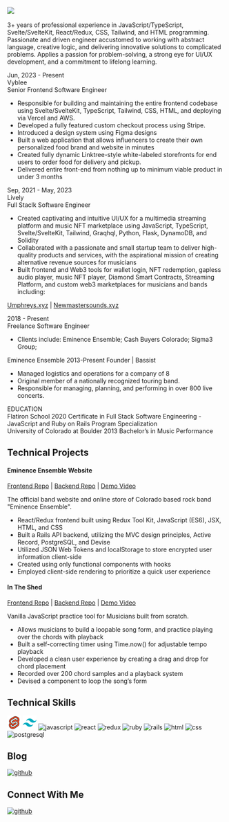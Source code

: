 ![](https://github.com/Zacharyflynn06/zacharyflynn06/assets/69942706/df30386f-6beb-4efe-abbf-c24a0760f6b5)

3+ years of professional experience in JavaScript/TypeScript, Svelte/SvelteKit, React/Redux, CSS, Tailwind, and HTML programming. Passionate and driven engineer accustomed to working with abstract language, creative logic, and delivering innovative solutions to complicated problems. Applies a passion for problem-solving, a strong eye for UI/UX development, and a commitment to lifelong learning.

Jun, 2023 - Present  
Vyblee  
Senior Frontend Software Engineer  
+ Responsible for building and maintaining the entire frontend codebase using Svelte/SvelteKit, TypeScript, Tailwind, CSS, HTML, and deploying via Vercel and AWS.
+ Developed a fully featured custom checkout process using Stripe.
+ Introduced a design system using Figma designs
+ Built a web application that allows influencers to create their own personalized food brand
and website in minutes
+ Created fully dynamic Linktree-style white-labeled storefronts for end users to order food for
delivery and pickup.
+ Delivered entire front-end from nothing up to minimum viable product in under 3 months

Sep, 2021 - May, 2023  
Lively  
Full Staclk Software Engineer   
+ Created captivating and intuitive UI/UX for a multimedia streaming platform and music NFT marketplace using JavaScript, TypeScript, Svelte/SvelteKit, Tailwind, Graqhql, Python, Flask, DynamoDB, and Solidity
+ Collaborated with a passionate and small startup team to deliver high-quality products and services, with the aspirational mission of creating alternative revenue sources for musicians
+ Built frontend and Web3 tools for wallet login, NFT redemption, gapless audio player, music
NFT player, Diamond Smart Contracts, Streaming Platform, and custom web3 marketplaces for musicians and bands including:

[Umphreys.xyz](https://www.umphreys.xyz/) | [Newmastersounds.xyz](https://www.newmastersounds.xyz/)

2018 - Present  
Freelance Software Engineer  
+ Clients include: Eminence Ensemble; Cash Buyers Colorado; Sigma3 Group;

Eminence Ensemble 2013-Present Founder | Bassist
+ Managed logistics and operations for a company of 8
+ Original member of a nationally recognized touring band.
+ Responsible for managing, planning, and performing in over 800 live concerts.

EDUCATION  
Flatiron School 2020 Certificate in Full Stack Software Engineering - JavaScript and Ruby on Rails Program Specialization  
University of Colorado at Boulder 2013 Bachelor’s in Music Performance  

## Technical Projects
#### Eminence Ensemble Website
[Frontend Repo](https://github.com/Zacharyflynn06/ee-frontend) |
[Backend Repo](https://github.com/Zacharyflynn06/ee-backend) |
[Demo Video](https://www.youtube.com/watch?v=Fwrj1l510mg)

The official band website and online store of Colorado based rock band "Eminence Ensemble".
* React/Redux frontend built using Redux Tool Kit, JavaScript (ES6), JSX, HTML, and CSS
* Built a Rails API backend, utilizing the MVC design principles, Active Record, PostgreSQL, and Devise
* Utilized JSON Web Tokens and localStorage to store encrypted user information client-side
* Created using only functional components with hooks 
* Employed client-side rendering to prioritize a quick user experience


#### In The Shed
[Frontend Repo](https://github.com/Zacharyflynn06/in-the-shed-frontend) |
[Backend Repo](https://github.com/Zacharyflynn06/in-the-shed-backend) |
[Demo Video](https://www.youtube.com/watch?v=SbLW314kUj0)

Vanilla JavaScript practice tool for Musicians built from scratch. 

* Allows musicians to build a loopable song form, and practice playing over the chords with playback
* Built a self-correcting timer using Time.now() for adjustable tempo playback
* Developed a clean user experience by creating a drag and drop for chord placement
* Recorded over 200 chord samples and a playback system
* Devised a component to loop the song’s form

## Technical Skills
![svelte](https://github.com/Zacharyflynn06/zacharyflynn06/blob/0533892308f75ad43b3f7fda9bf0230c4e6275b0/icons8-svelte-32.png)
![tailwind](https://github.com/Zacharyflynn06/zacharyflynn06/blob/5842b50f23dc0182e481b1d9f9718c220cf60428/icons8-tailwind-css-32.png)
![javascript](https://user-images.githubusercontent.com/69942706/133495799-b708000a-9c76-4663-b9f9-6ccb1272de70.png)
![react](https://user-images.githubusercontent.com/69942706/133495964-5a736adb-5ca2-4c29-aaef-0b494c335cbb.png)
![redux](https://user-images.githubusercontent.com/69942706/133496032-76aa744a-83b0-4969-99fa-6977c6eda594.png)
![ruby](https://user-images.githubusercontent.com/69942706/133496153-c67705bc-8024-498d-bb57-12ba74a1e117.png)
![rails](https://user-images.githubusercontent.com/69942706/133496208-fd86c9af-a8d6-4675-ad6e-9d1aafeb1dcb.png)
![html](https://user-images.githubusercontent.com/69942706/133496280-95bab563-344b-477a-93a0-0931f292b331.png)
![css](https://user-images.githubusercontent.com/69942706/133496401-515389b4-2ba1-4e2a-9405-ad6bf0f2b694.png)
![postgresql](https://user-images.githubusercontent.com/69942706/133498016-addbc473-bba7-4f42-abc7-3202631d8d06.png)


## Blog

[![github](https://img.shields.io/badge/Medium-12100E?style=for-the-badge&logo=medium&logoColor=white)][1]

## Connect With Me

[![github](https://img.shields.io/badge/LinkedIn-0077B5?style=for-the-badge&logo=linkedin&logoColor=white)][2]


[1]: https://zacharyflynn06.medium.com/
[2]: https://www.linkedin.com/in/zacflynn/


<!--
**Zacharyflynn06/zacharyflynn06** is a ✨ _special_ ✨ repository because its `README.md` (this file) appears on your GitHub profile.

Here are some ideas to get you started:

- 🔭 I’m currently working on ...
- 🌱 I’m currently learning ...
- 👯 I’m looking to collaborate on ...
- 🤔 I’m looking for help with ...
- 💬 Ask me about ...
- 📫 How to reach me: ...
- 😄 Pronouns: ...
- ⚡ Fun fact: ...
-->
